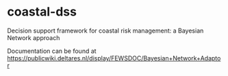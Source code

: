 # coastal-dss
Decision support framework for coastal risk management: a Bayesian Network approach

Documentation can be found at https://publicwiki.deltares.nl/display/FEWSDOC/Bayesian+Network+Adaptor
